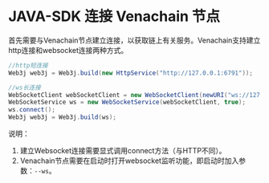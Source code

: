 # JAVA-SDK 连接 Venachain 节点

首先需要与Venachain节点建立连接，以获取链上有关服务。Venachain支持建立http连接和websocket连接两种方式。

```java
//http短连接
Web3j web3j = Web3j.build(new HttpService("http://127.0.0.1:6791"));
```

```java
//ws长连接
WebSocketClient webSocketClient = new WebSocketClient(newURI("ws://127.0.0.1:6791"));
WebSocketService ws = new WebSocketService(webSocketClient, true);
ws.connect();
Web3j web3j = Web3j.build(ws);
```

说明：

1. 建立Websocket连接需要显式调用connect方法（与HTTP不同）。
2. Venachain节点需要在启动时打开websocket监听功能，即启动时加入参数：`--ws`。